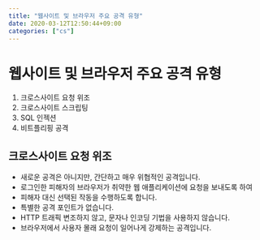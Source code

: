 ```yaml
---
title: "웹사이트 및 브라우저 주요 공격 유형"
date: 2020-03-12T12:50:44+09:00
categories: ["cs"]
---
```


# 웹사이트 및 브라우저 주요 공격 유형

1. 크로스사이트 요청 위조
2. 크로스사이트 스크립팅
3. SQL 인젝션
4. 비트플리핑 공격

## 크로스사이트 요청 위조

- 새로운 공격은 아니지만, 간단하고 매우 위협적인 공격입니다.
- 로그인한 피해자의 브라우저가 취약한 웹 애플리케이션에 요청을 보내도록 하여
- 피해자 대신 선택된 작동을 수행하도록 합니다.
- 특별한 공격 포인트가 없습니다.
- HTTP 트래픽 변조하지 않고, 문자나 인코딩 기법을 사용하지 않습니다.
- 브라우저에서 사용자 몰래 요청이 일어나게 강제하는 공격입니다.
